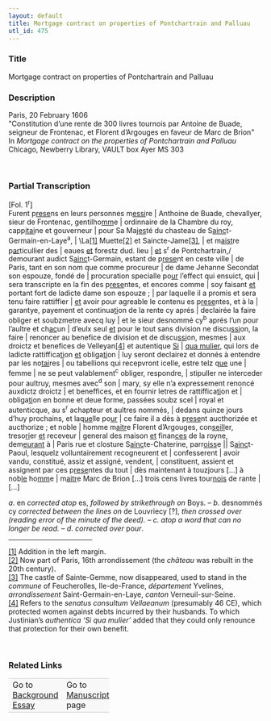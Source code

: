 ```yaml
---  
layout: default  
title: Mortgage contract on properties of Pontchartrain and Palluau  
utl_id: 475
---
```


### Title

Mortgage contract on properties of Pontchartrain and Palluau

### Description

<p>Paris, 20 February 1606<br />
"Constitution d’une rente de 300 livres tournois par Antoine de Buade, seigneur de Frontenac, et Florent d’Argouges en faveur de Marc de Brion"<br />
In <em>Mortgage contract on the properties of Pontchartrain and Palluau</em><br />
Chicago, Newberry Library, VAULT box Ayer MS 303</p>
<p> </p>


### Partial Transcription

<p>[Fol. 1<sup>r</sup>]<br />
Furent p<u>rese</u>ns en leurs personnes m<u>essi</u>re | Anthoine de Buade, chevallyer, sieur de Frontenac, gentilho<u>mm</u>e | ordinnaire de la Chambre du roy, capp<u>itai</u>ne et gouverneur | pour Sa Ma<u>jes</u>té du chasteau de S<u>ainc</u>t-Germain-en-Laye<sup>a</sup>, | \La<a href="#_ftn1" name="_ftnref1" title="" id="_ftnref1">[1]</a> Muette<a href="#_ftn2" name="_ftnref2" title="" id="_ftnref2">[2]</a> et Saincte-Jame<a href="#_ftn3" name="_ftnref3" title="" id="_ftnref3">[3]</a>, | et m<u>aist</u>re p<u>ar</u>ticullier des | eaues <u>et</u> forestz dud. lieu | <u>et</u> s<sup>r</sup> de Pontchartrain,/ demourant audict S<u>ainc</u>t-Germain, estant de p<u>rese</u>nt en ceste ville | de Paris, tant en son nom que comme procureur | de dame Jehanne Secondat son espouze, fondé de | procuration specialle po<u>ur</u> l’effect qui ensuict, qui | sera transcripte en la fin des p<u>rese</u>ntes, et encores comme | soy faisant <u>et</u> portant fort de ladicte dame son espouze ; | par laquelle il a promis et sera tenu faire rattiffier | <u>et</u> avoir pour agreable le contenu es p<u>rese</u>ntes, et à la | garantye, payement et continua<u>ti</u>on de la rente cy aprés | declairée la faire obliger et soubzmetre avecq luy | et le sieur desnommé cy<sup>b</sup> aprés l’un pour l’aultre et ch<u>ac</u>un | d’eulx seul <u>et</u> pour le tout sans division ne discu<u>ssi</u>on, la faire | renoncer au benefice de division et de discu<u>ssi</u>on, mesmes | aux droictz et benefices de Velleyan<a href="#_ftn4" name="_ftnref4" title="" id="_ftnref4">[4]</a> et autentique <u>Si</u> | <u>qua mulier</u>, qui lors de ladicte rattiffica<u>ti</u>on <u>et</u> obliga<u>ti</u>on | luy seront declairez et donnés à entendre par les no<u>tai</u>res | ou tabellions qui recepvront icelle, estre telz q<u>ue</u> une | femme | ne se peut valablement<sup>c</sup> obliger, respondre, | stipuller ne interceder pour aultruy, mesmes avec<sup>d</sup> son | mary, sy elle n’a expressement renoncé auxdictz droictz | et beneffices, et en fournir letres de rattiffica<u>ti</u>on et | obliga<u>ti</u>on en bonne et deue forme, passées soubz scel | royal et autenticque, au s<sup>r</sup> achapteur et aultres nommés, | dedans quinze jours d’huy prochains, et laq<u>ue</u>lle po<u>ur</u> | ce faire il a dès à p<u>rese</u>nt aucthorizée et aucthorize ; et noble | homme m<u>aitr</u>e Florent d’Argouges, con<u>seill</u>er, treso<u>ri</u>er <u>et</u> receveur | general des maison <u>et</u> finan<u>ces</u> de la royne, dem<u>eurant</u> à | Paris rue et closture S<u>ainc</u>te-Chaterine, parr<u>oiss</u>e || S<u>ainc</u>t-Paoul, lesquelz volluntairement recogneurent et | confesserent | avoir vandu, constitué, assiz et assigné, vendent, | constituent, assient et assignent par ces p<u>rese</u>ntes du tout | dès maintenant à touzjours […] à nob<u>le</u> ho<u>mm</u>e | m<u>aitr</u>e Marc de Brion […] trois cens livres tour<u>nois</u> de rante | […]</p>
<p><em>a</em>. en <em>corrected atop</em> es, <em>followed by strikethrough on</em> Boys. – <em>b</em>. desnommés cy <em>corrected between the lines on</em> de Louvriecy [?], <em>then crossed over</em> <em>(reading error of the minute of the deed). – c. </em><em>atop a word that can no longer be read.</em> – <em>d</em>. <em>corrected over </em>po<em>ur</em>.</p>
<div>
<hr align="left" size="1" width="33%" /><div id="ftn1"><a href="#_ftnref1" name="_ftn1" title="" id="_ftn1">[1]</a> Addition in the left margin.</div>
<div id="ftn2"><a href="#_ftnref2" name="_ftn2" title="" id="_ftn2">[2]</a> Now part of Paris, 16th arrondissement (the <em>château</em> was rebuilt in the 20th century).</div>
<div id="ftn3"><a href="#_ftnref3" name="_ftn3" title="" id="_ftn3">[3]</a> The castle of Sainte-Gemme, now disappeared, used to stand in the <em>commune</em> of Feucherolles, Ile-de-France, <em>département</em> Yvelines, <em>arrondissement</em> Saint-Germain-en-Laye, <em>canton</em> Verneuil-sur-Seine.</div>
<div id="ftn4"><a href="#_ftnref4" name="_ftn4" title="" id="_ftn4">[4]</a> Refers to the <em>senatus consultum Vellaeanum</em> (presumably 46 CE), which protected women against debts incurred by their husbands. To which Justinian’s <em>authentica</em> <em>‘Si qua mulier’</em> added that they could only renounce that protection for their own benefit.
<p> </p>
</div>
</div>


### Related Links

<table border="0.5" cellpadding="1" cellspacing="1" style="width: 200px; background-color:#F8F8F8;">
    <tbody style="border-color:#ccc">
        <tr style="border-color:#ccc">
            <td>Go to <a href="https://centerfordigitalhumanities.github.io/Newberry-French-paleography/essay/475" target="_blank">Background Essay</a></td>
            <td>Go to <a href="https://centerfordigitalhumanities.github.io/Newberry-French-paleography/www/record.html?id=475" target="_blank">Manuscript</a> page</td>
        </tr>
    </tbody>
</table>
